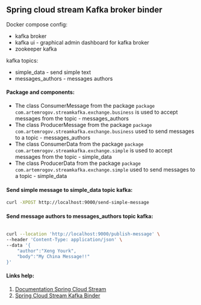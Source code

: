 ## Spring cloud stream Kafka broker binder

Docker compose config:

- kafka broker
- kafka ui - graphical admin dashboard for kafka broker
- zookeeper kafka

kafka topics:
 - simple_data - send simple text
 - messages_authors - messages authors

#### Package and components:

- The class ConsumerMessage from the package ```package com.artemrogov.streamkafka.exchange.business``` is used to accept messages from the topic - messages_authors
- The class ProducerMessage from the package ```package com.artemrogov.streamkafka.exchange.business``` used to send messages to a topic - messages_authors
- The class ConsumerData from the package ```package com.artemrogov.streamkafka.exchange.simple``` is used to accept messages from the topic - simple_data
- The class ProducerData from the package ```package com.artemrogov.streamkafka.exchange.simple``` used to send messages to a topic - simple_data

#### Send simple message to simple_data topic kafka:

```bash 
curl -XPOST http://localhost:9000/send-simple-message

```

#### Send message authors to messages_authors topic kafka:

```bash

curl --location 'http://localhost:9000/publish-message' \
--header 'Content-Type: application/json' \
--data '{
    "author":"Xeng Yourk",
    "body":"My China Message!!"
}'

```

#### Links help: 

1. [Documentation Spring Cloud Stream](https://docs.spring.io/spring-cloud-stream/docs/current/reference/html/spring-cloud-stream.html#_configuration_options)
2. [Spring Cloud Stream Kafka Binder](https://docs.spring.io/spring-cloud-stream/docs/current/reference/html/spring-cloud-stream-binder-kafka.html#_kafka_streams_consumer_properties)